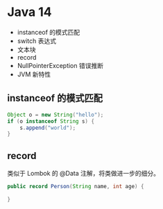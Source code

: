 # Java 14

- instanceof 的模式匹配
- switch 表达式
- 文本块
- record
- NullPointerException 错误推断
- JVM 新特性

## instanceof 的模式匹配

```java
Object o = new String("hello");
if (o instanceof String s) {
    s.append("world");
}
```

## record

类似于 Lombok 的 @Data 注解，将类做进一步的细分。

```java
public record Person(String name, int age) {
    
}
```

